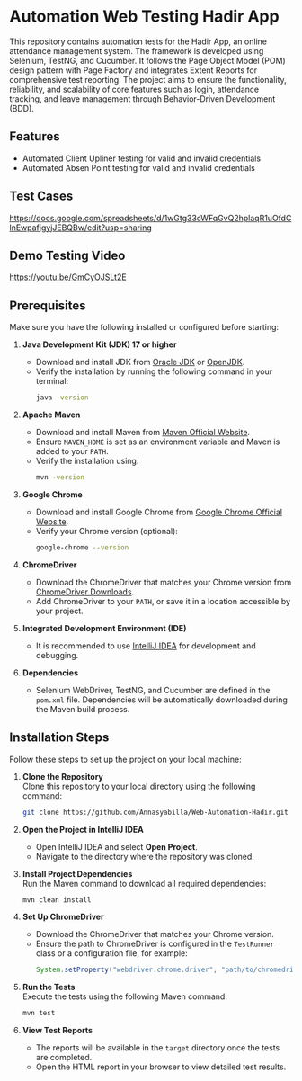 # Automation Web Testing Hadir App
This repository contains automation tests for the Hadir App, an online attendance management system. The framework is developed using Selenium, TestNG, and Cucumber. It follows the Page Object Model (POM) design pattern with Page Factory and integrates Extent Reports for comprehensive test reporting. The project aims to ensure the functionality, reliability, and scalability of core features such as login, attendance tracking, and leave management through Behavior-Driven Development (BDD).

## Features
- Automated Client Upliner testing for valid and invalid credentials
- Automated Absen Point testing for valid and invalid credentials


## Test Cases
https://docs.google.com/spreadsheets/d/1wGtg33cWFqGvQ2hplaqR1uOfdClnEwpafjgyjJEBQBw/edit?usp=sharing

## Demo Testing Video
 https://youtu.be/GmCyOJSLt2E



## Prerequisites
Make sure you have the following installed or configured before starting:

1. **Java Development Kit (JDK) 17 or higher**  
   - Download and install JDK from [Oracle JDK](https://www.oracle.com/java/technologies/javase-downloads.html) or [OpenJDK](https://openjdk.org/install/).  
   - Verify the installation by running the following command in your terminal:  
     ```bash
     java -version
     ```

2. **Apache Maven**  
   - Download and install Maven from [Maven Official Website](https://maven.apache.org/).  
   - Ensure `MAVEN_HOME` is set as an environment variable and Maven is added to your `PATH`.  
   - Verify the installation using:  
     ```bash
     mvn -version
     ```

3. **Google Chrome**  
   - Download and install Google Chrome from [Google Chrome Official Website](https://www.google.com/chrome/).  
   - Verify your Chrome version (optional):  
     ```bash
     google-chrome --version
     ```

4. **ChromeDriver**  
   - Download the ChromeDriver that matches your Chrome version from [ChromeDriver Downloads](https://sites.google.com/chromium.org/driver/).  
   - Add ChromeDriver to your `PATH`, or save it in a location accessible by your project.

5. **Integrated Development Environment (IDE)**  
   - It is recommended to use [IntelliJ IDEA](https://www.jetbrains.com/idea/) for development and debugging.

6. **Dependencies**  
   - Selenium WebDriver, TestNG, and Cucumber are defined in the `pom.xml` file. Dependencies will be automatically downloaded during the Maven build process.


## Installation Steps

Follow these steps to set up the project on your local machine:

1. **Clone the Repository**  
   Clone this repository to your local directory using the following command:  
   ```bash
   git clone https://github.com/Annasyabilla/Web-Automation-Hadir.git
   ```

2. **Open the Project in IntelliJ IDEA**  
   - Open IntelliJ IDEA and select **Open Project**.  
   - Navigate to the directory where the repository was cloned.  

3. **Install Project Dependencies**  
   Run the Maven command to download all required dependencies:  
   ```bash
   mvn clean install
   ```

4. **Set Up ChromeDriver**  
   - Download the ChromeDriver that matches your Chrome version.  
   - Ensure the path to ChromeDriver is configured in the `TestRunner` class or a configuration file, for example:  
     ```java
     System.setProperty("webdriver.chrome.driver", "path/to/chromedriver");
     ```

5. **Run the Tests**  
   Execute the tests using the following Maven command:  
   ```bash
   mvn test
   ```

6. **View Test Reports**  
   - The reports will be available in the `target` directory once the tests are completed.  
   - Open the HTML report in your browser to view detailed test results.



